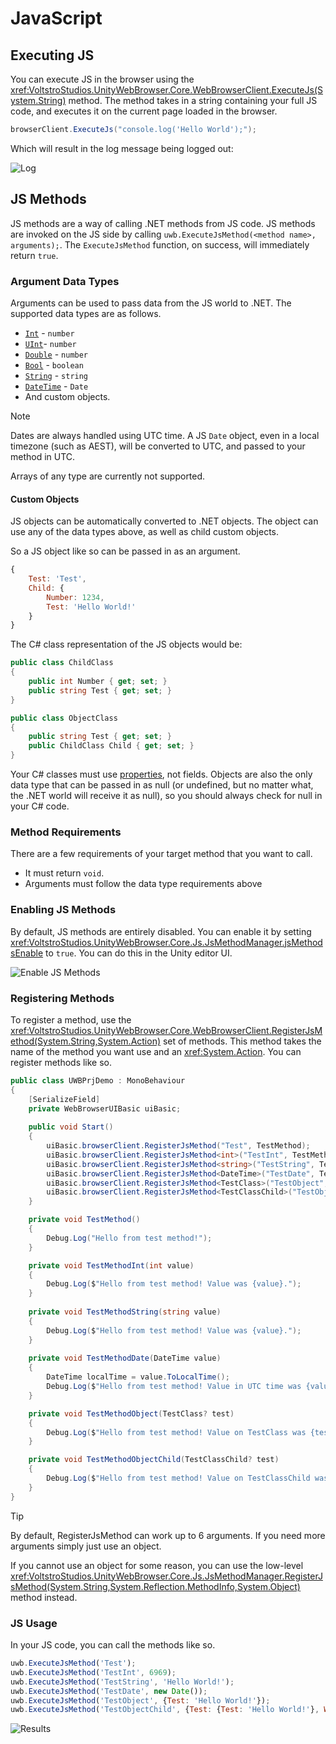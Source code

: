 # JavaScript

## Executing JS

You can execute JS in the browser using the <xref:VoltstroStudios.UnityWebBrowser.Core.WebBrowserClient.ExecuteJs(System.String)> method. The method takes in a string containing your full JS code, and executes it on the current page loaded in the browser.

```csharp
browserClient.ExecuteJs("console.log('Hello World');");
```

Which will result in the log message being logged out:

![Log](~/assets/images/articles/user/javascript/hello-world-log.webp)

## JS Methods

JS methods are a way of calling .NET methods from JS code. JS methods are invoked on the JS side by calling `uwb.ExecuteJsMethod(<method name>, arguments);`. The `ExecuteJsMethod` function, on success, will immediately return `true`.

### Argument Data Types

Arguments can be used to pass data from the JS world to .NET. The supported data types are as follows.

- [`Int`](xref:System.Int32) - `number`
- [`UInt`](xref:System.UInt32 )- `number`
- [`Double`](xref:System.Double) - `number`
- [`Bool`](xref:System.Boolean) - `boolean`
- [`String`](xref:System.String) - `string`
- [`DateTime`](xref:System.DateTime) - `Date`
- And custom objects.

> [!NOTE]
> Dates are always handled using UTC time. A JS `Date` object, even in a local timezone (such as AEST), will be converted to UTC, and passed to your method in UTC.

Arrays of any type are currently not supported.

#### Custom Objects

JS objects can be automatically converted to .NET objects. The object can use any of the data types above, as well as child custom objects.

So a JS object like so can be passed in as an argument.

```js
{
    Test: 'Test',
    Child: {
        Number: 1234,
        Test: 'Hello World!'
    }
}
```

The C# class representation of the JS objects would be:

```csharp
public class ChildClass
{
    public int Number { get; set; }
    public string Test { get; set; }
}

public class ObjectClass
{
    public string Test { get; set; }
    public ChildClass Child { get; set; }
}
```

Your C# classes must use [properties](https://learn.microsoft.com/en-us/dotnet/csharp/properties), not fields. Objects are also the only data type that can be passed in as null (or undefined, but no matter what, the .NET world will receive it as null), so you should always check for null in your C# code.

### Method Requirements

There are a few requirements of your target method that you want to call.

- It must return `void`.
- Arguments must follow the data type requirements above

### Enabling JS Methods

By default, JS methods are entirely disabled. You can enable it by setting <xref:VoltstroStudios.UnityWebBrowser.Core.Js.JsMethodManager.jsMethodsEnable> to `true`. You can do this in the Unity editor UI.

![Enable JS Methods](~/assets/images/articles/user/javascript/enable-js-methods.webp)

### Registering Methods

To register a method, use the <xref:VoltstroStudios.UnityWebBrowser.Core.WebBrowserClient.RegisterJsMethod(System.String,System.Action)> set of methods. This method takes the name of the method you want use and an <xref:System.Action>. You can register methods like so.

```csharp
public class UWBPrjDemo : MonoBehaviour
{
    [SerializeField]
    private WebBrowserUIBasic uiBasic;
    
    public void Start()
    {
        uiBasic.browserClient.RegisterJsMethod("Test", TestMethod);
        uiBasic.browserClient.RegisterJsMethod<int>("TestInt", TestMethodInt);
        uiBasic.browserClient.RegisterJsMethod<string>("TestString", TestMethodString);
        uiBasic.browserClient.RegisterJsMethod<DateTime>("TestDate", TestMethodDate);
        uiBasic.browserClient.RegisterJsMethod<TestClass>("TestObject", TestMethodObject);
        uiBasic.browserClient.RegisterJsMethod<TestClassChild>("TestObjectChild", TestMethodObjectChild);
    }

    private void TestMethod()
    {
        Debug.Log("Hello from test method!");
    }

    private void TestMethodInt(int value)
    {
        Debug.Log($"Hello from test method! Value was {value}.");
    }
    
    private void TestMethodString(string value)
    {
        Debug.Log($"Hello from test method! Value was {value}.");
    }
    
    private void TestMethodDate(DateTime value)
    {
        DateTime localTime = value.ToLocalTime();
        Debug.Log($"Hello from test method! Value in UTC time was {value:yyyy-MM-dd HH:mm:ss zzzz}. Value in local time was {localTime:yyyy-MM-dd HH:mm:ss zzzz}.");
    }

    private void TestMethodObject(TestClass? test)
    { 
        Debug.Log($"Hello from test method! Value on TestClass was {test?.Test}.");   
    }

    private void TestMethodObjectChild(TestClassChild? test)
    {
        Debug.Log($"Hello from test method! Value on TestClassChild was {test?.What}, TestClass was {test?.Test?.Test}.");
    }
}
```

> [!TIP]
> By default, RegisterJsMethod can work up to 6 arguments. If you need more arguments simply just use an object.
>
> If you cannot use an object for some reason, you can use the low-level <xref:VoltstroStudios.UnityWebBrowser.Core.Js.JsMethodManager.RegisterJsMethod(System.String,System.Reflection.MethodInfo,System.Object)> method instead.

### JS Usage

In your JS code, you can call the methods like so.

```javascript
uwb.ExecuteJsMethod('Test');
uwb.ExecuteJsMethod('TestInt', 6969);
uwb.ExecuteJsMethod('TestString', 'Hello World!');
uwb.ExecuteJsMethod('TestDate', new Date());
uwb.ExecuteJsMethod('TestObject', {Test: 'Hello World!'});
uwb.ExecuteJsMethod('TestObjectChild', {Test: {Test: 'Hello World!'}, What: 'Voltstro Woz Here'});
```

![Results](~/assets/images/articles/user/javascript/executed-results.webp)
